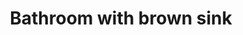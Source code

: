 ---
title: "Bathroom with brown sink"
image: "src/img/messages_0 (1).webp"
tag:
- bathroom
- homepage
---